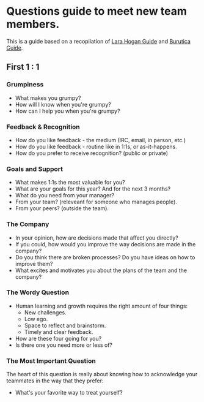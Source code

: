  # Questions guide to meet new team members.

This is a guide based on a recopilation of [Lara Hogan Guide](https://larahogan.me/blog/first-one-on-one-questions "Lara Hogan Guide") and [Burutica Guide](https://github.com/buritica/mgt "Burutica Guide").

## First 1 : 1

### Grumpiness

- What makes you grumpy?
- How will I know when you're grumpy?
- How can I help you when you're grumpy?

### Feedback & Recognition

- How do you like feedback - the medium (IRC, email, in person, etc.)
- How do you like feedback - routine like in 1:1s, or as-it-happens.
- How do you prefer to receive recognition? (public or private)

### Goals and Support

- What makes 1:1s the most valuable for you?
- What are your goals for this year? And for the next 3 months?
- What do you need from your manager?
- From your team? (releveant for someone who manages people).
- From your peers? (outside the team).

### The Company

- In your opinion, how are decisions made that affect you directly?
- If you could, how would you improve the way decisions are made in the company?
- Do you think there are broken processes? Do you have ideas on how to improve them?
- What excites and motivates you about the plans of the team and the company?


### The Wordy Question

- Human learning and growth requires the right amount of four things:
	+ New challenges.
	+ Low ego.
	+ Space to reflect and brainstorm.
	+ Timely and clear feedback.
- How are these four going for you?
- Is there one you need more or less of?

### The Most Important Question

The heart of this question is really about knowing how to acknowledge your teammates in the way that they prefer:

- What's your favorite way to treat yourself?